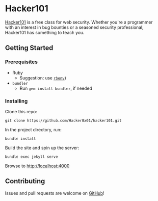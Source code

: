 # Hacker101

[Hacker101](https://www.hacker101.com/) is a free class for web security.
Whether you're a programmer with an interest in bug bounties or a seasoned
security professional, Hacker101 has something to teach you.

## Getting Started

### Prerequisites

- Ruby
  - Suggestion: use [`rbenv`](https://github.com/rbenv/rbenv))
- `bundler`
  - Run `gem install bundler`, if needed

### Installing

Clone this repo:

```
git clone https://github.com/Hacker0x01/hacker101.git
```

In the project directory, run:

```
bundle install
```

Build the site and spin up the server:

```
bundle exec jekyll serve
```

Browse to [http://localhost:4000](http://localhost:4000)


## Contributing

Issues and pull requests are welcome on [GitHub](
https://github.com/Hacker0x01/hacker101)!
